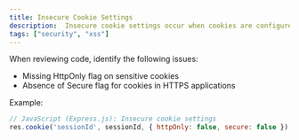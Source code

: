 ```yaml
---
title: Insecure Cookie Settings
description:  Insecure cookie settings occur when cookies are configured without appropriate security attributes, making them vulnerable to attacks like cross-site scripting (XSS) and session hijacking.
tags: ["security", "xss"]
---
```


When reviewing code, identify the following issues:

- Missing HttpOnly flag on sensitive cookies
- Absence of Secure flag for cookies in HTTPS applications

Example:
```javascript
// JavaScript (Express.js): Insecure cookie settings
res.cookie('sessionId', sessionId, { httpOnly: false, secure: false });
```